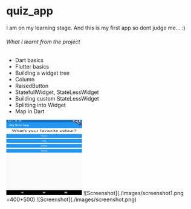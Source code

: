 # quiz_app

I  am  on  my learning stage. And this is my first app  so dont judge  me...  :)

###### What I learnt from the project
* Dart basics
* Flutter basics
* Building a widget tree
* Column
* RaisedButton
* StatefullWidget, StateLessWidget
* Building custom StateLessWidget
* Splitting into Widget
* Map in Dart
<img src="./images/screenshot1.png" width="200" height="200" />
![Screenshot](./images/screenshot1.png =400*500)
![Screenshot](./images/screenshot.png)
